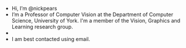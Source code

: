 - Hi, I’m @nickpears
- I’m a Professor of Computer Vision at the Department of Computer Science, University of York. I'm a member of the Vision, Graphics and Learning research group.
- 
- I am best contacted using email.

<!---
nickpears/nickpears is a ✨ special ✨ repository because its `README.md` (this file) appears on your GitHub profile.
You can click the Preview link to take a look at your changes.
--->
